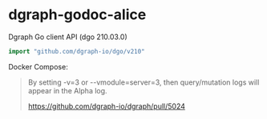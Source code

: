 # dgraph-godoc-alice

Dgraph Go client API (dgo 210.03.0)

```go
import "github.com/dgraph-io/dgo/v210"
```

Docker Compose:

> By setting -v=3 or --vmodule=server=3, then query/mutation logs will appear in the Alpha log.
>
> https://github.com/dgraph-io/dgraph/pull/5024
